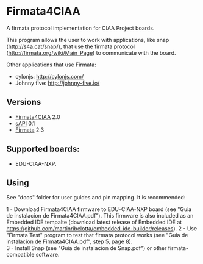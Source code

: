 # Firmata4CIAA

A firmata protocol implementation for CIAA Project boards.

This program allows the user to work with applications, like snap (http://s4a.cat/snap/), that use the firmata protocol (http://firmata.org/wiki/Main_Page) to communicate with the board.

Other applications that use Firmata: 

- cylonjs: http://cylonjs.com/
- Johnny five: http://johnny-five.io/

## Versions

- [Firmata4CIAA](https://github.com/OlivieriIan/Firmata4CIAA) 2.0
- [sAPI](https://github.com/epernia/sapi) 0.1
- [Firmata](https://github.com/firmata/protocol) 2.3

## Supported boards: 

- EDU-CIAA-NXP.

## Using

See "docs" folder for user guides and pin mapping. It is recommended:

1 - Download Firmata4CIAA firmware to EDU-CIAA-NXP board (see "Guia de instalacion de Firmata4CIAA.pdf"). This firmware is also included as an Embedded IDE tempalte (download latest release of Embedded IDE at https://github.com/martinribelotta/embedded-ide-builder/releases).
2 - Use "Firmata Test" program to test that firmata protocol works (see "Guia de instalacion de Firmata4CIAA.pdf", step 5, page 8).  
3 - Install Snap (see "Guia de instalacion de Snap.pdf") or other firmata-compatible software.  
